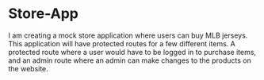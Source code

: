 # Store-App

I am creating a mock store application where users can buy MLB jerseys. This application will have protected routes for a few different
items. A protected route where a user would have to be logged in to purchase items, and an admin route where an admin can make changes
to the products on the website.
